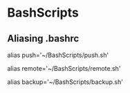 # BashScripts
## Aliasing .bashrc
alias push='~/BashScripts/push.sh'

alias remote='~/BashScripts/remote.sh'

alias backup='~/BashScripts/backup.sh'
